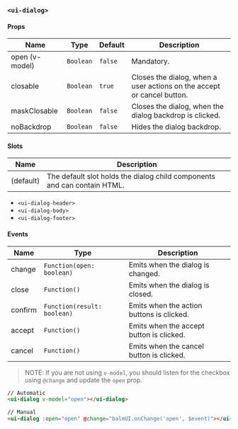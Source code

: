 ### `<ui-dialog>`

#### Props

| Name           | Type      | Default | Description                                                            |
| -------------- | --------- | ------- | ---------------------------------------------------------------------- |
| open (v-model) | `Boolean` | `false` | Mandatory.                                                             |
| closable       | `Boolean` | `true`  | Closes the dialog, when a user actions on the accept or cancel button. |
| maskClosable   | `Boolean` | `false` | Closes the dialog, when the dialog backdrop is clicked.                |
| noBackdrop     | `Boolean` | `false` | Hides the dialog backdrop.                                             |

#### Slots

| Name      | Description                                                              |
| --------- | ------------------------------------------------------------------------ |
| (default) | The default slot holds the dialog child components and can contain HTML. |

- `<ui-dialog-header>`
- `<ui-dialog-body>`
- `<ui-dialog-footer>`

#### Events

| Name    | Type                        | Description                               |
| ------- | --------------------------- | ----------------------------------------- |
| change  | `Function(open: boolean)`   | Emits when the dialog is changed.         |
| close   | `Function()`                | Emits when the dialog is closed.          |
| confirm | `Function(result: boolean)` | Emits when the action buttons is clicked. |
| accept  | `Function()`                | Emits when the accept button is clicked.  |
| cancel  | `Function()`                | Emits when the cancel button is clicked.  |

> NOTE: If you are not using `v-model`, you should listen for the checkbox using `@change` and update the `open` prop.

```html
// Automatic
<ui-dialog v-model="open"></ui-dialog>

// Manual
<ui-dialog :open="open" @change="balmUI.onChange('open', $event)"></ui-dialog>
```
